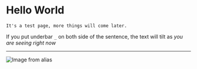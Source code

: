 
# Hello World
``
It's a test page, more things will come later.
``


If you put underbar `_` on both side of the sentence, the text will tilt as _you are seeing right now_


---
![Image from alias](Logo.svg)
